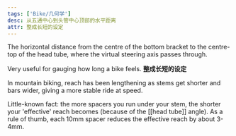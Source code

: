 ```yaml
---
tags: ['Bike/几何学']
desc: 从五通中心到头管中心顶部的水平距离
attr: 整成长短的设定
---
```


The horizontal distance from the centre of the bottom bracket to the centre-top of the head tube, where the virtual steering axis passes through.

Very useful for gauging how long a bike feels. **整成长短的设定**

In mountain biking, reach has been lengthening as stems get shorter and bars wider, giving a more stable ride at speed.

Little-known fact: the more spacers you run under your stem, the shorter your 'effective' reach becomes (because of the [[head tube]] angle). As a rule of thumb, each 10mm spacer reduces the effective reach by about 3-4mm.

